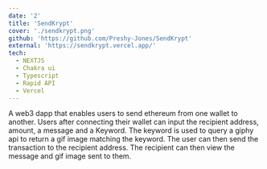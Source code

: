```yaml
---
date: '2'
title: 'SendKrypt'
cover: './sendkrypt.png'
github: 'https://github.com/Preshy-Jones/SendKrypt'
external: 'https://sendkrypt.vercel.app/'
tech:
  - NEXTJS
  - Chakra ui
  - Typescript
  - Rapid API
  - Vercel
---
```


A web3 dapp that enables users to send ethereum from one wallet to another. Users after connecting their wallet can input the recipient address, amount, a message and a Keyword. The keyword is used to query a giphy api to return a gif image matching the keyword. The user can then send the transaction to the recipient address. The recipient can then view the message and gif image sent to them.
